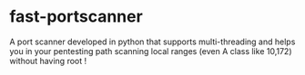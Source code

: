 # fast-portscanner
A port scanner developed in python that supports multi-threading and helps you in your pentesting path scanning local ranges (even A class like 10,172) without having root !
